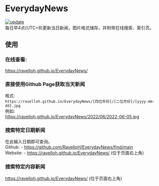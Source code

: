 # EverydayNews
[![update](https://github.com/RavelloH/EverydayNews/actions/workflows/main.yml/badge.svg)](https://github.com/RavelloH/EverydayNews/actions/workflows/main.yml)  
每日早4点(UTC+8)更新当日新闻，图片格式储存，并附带在线搜索、索引页。

## 使用  
### 在线查看:  
https://ravelloh.github.io/EverydayNews/  

### 直接使用Github Page获取当天新闻  
格式:  
`https://ravelloh.github.io/EverydayNews/[四位年份]/[二位月份]/[yyyy-mm-dd].jpg`  
例如:  
https://ravelloh.github.io/EverydayNews/2022/06/2022-06-05.jpg

### 搜索特定日期新闻  
在此输入日期即可查询。  
Github:  - https://github.com/RavelloH/EverydayNews/find/main  
Website: -  https://ravelloh.github.io/EverydayNews/  (位于页面右上角)

### 搜索特定内容新闻
https://ravelloh.github.io/EverydayNews/
(位于页面右上角)


